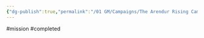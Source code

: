 ```yaml
---
{"dg-publish":true,"permalink":"/01 GM/Campaigns/The Arendur Rising Campaign/The Shadow Company/Bible/Player Vault/Missions/Completed mission - Goblins in the south/","title":"Completed mission - Goblins in the south"}
---
```


#mission #completed